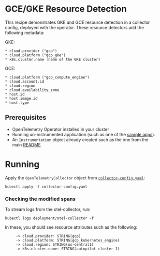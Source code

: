 # GCE/GKE Resource Detection

This recipe demonstrates GKE and GCE resource detection in a collector config,
deployed with the operator. These resource detectors add the following metadata:

GKE:
```
* cloud.provider ("gcp")
* cloud.platform ("gcp_gke")
* k8s.cluster.name (name of the GKE cluster)
```

GCE:
```
* cloud.platform ("gcp_compute_engine")
* cloud.account.id
* cloud.region
* cloud.availability_zone
* host.id
* host.image.id
* host.type
```

## Prerequisites

* OpenTelemetry Operator installed in your cluster
* Running un-instrumented application (such as one of the [sample apps](../../sample-apps)).
* An `Instrumentation` object already created such as the one from the main [README](../../README.md#auto-instrumenting-applications)

# Running

Apply the `OpenTelemetryCollector` object from [`collector-config.yaml`](collector-config.yaml):

```
kubectl apply -f collector-config.yaml
```

### Checking the modified spans

To stream logs from the otel-collector, run:
```
kubectl logs deployment/otel-collector -f
```

In these, you should see resource attributes such as the following:

```
     -> cloud.provider: STRING(gcp)
     -> cloud.platform: STRING(gcp_kubernetes_engine)
     -> cloud.region: STRING(us-central1)
     -> k8s.cluster.name: STRING(autopilot-cluster-1)
```
